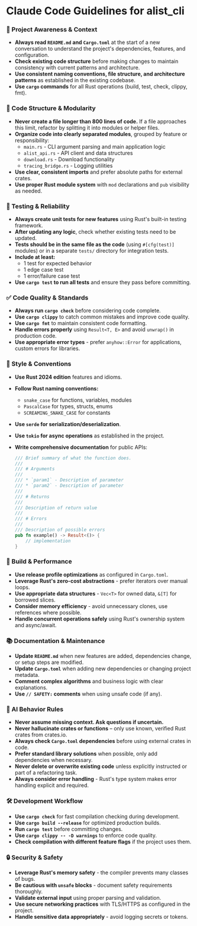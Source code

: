 # Claude Code Guidelines for alist_cli

### 🔄 Project Awareness & Context

- **Always read `README.md` and `Cargo.toml`** at the start of a new conversation to understand the project's dependencies, features, and configuration.
- **Check existing code structure** before making changes to maintain consistency with current patterns and architecture.
- **Use consistent naming conventions, file structure, and architecture patterns** as established in the existing codebase.
- **Use `cargo` commands** for all Rust operations (build, test, check, clippy, fmt).

### 🧱 Code Structure & Modularity

- **Never create a file longer than 800 lines of code.** If a file approaches this limit, refactor by splitting it into modules or helper files.
- **Organize code into clearly separated modules**, grouped by feature or responsibility:
  - `main.rs` - CLI argument parsing and main application logic
  - `alist_api.rs` - API client and data structures
  - `download.rs` - Download functionality
  - `tracing_bridge.rs` - Logging utilities
- **Use clear, consistent imports** and prefer absolute paths for external crates.
- **Use proper Rust module system** with `mod` declarations and `pub` visibility as needed.

### 🧪 Testing & Reliability

- **Always create unit tests for new features** using Rust's built-in testing framework.
- **After updating any logic**, check whether existing tests need to be updated.
- **Tests should be in the same file as the code** (using `#[cfg(test)]` modules) or in a separate `tests/` directory for integration tests.
- **Include at least:**
  - 1 test for expected behavior
  - 1 edge case test
  - 1 error/failure case test
- **Use `cargo test` to run all tests** and ensure they pass before committing.

### ✅ Code Quality & Standards

- **Always run `cargo check`** before considering code complete.
- **Use `cargo clippy`** to catch common mistakes and improve code quality.
- **Use `cargo fmt`** to maintain consistent code formatting.
- **Handle errors properly** using `Result<T, E>` and avoid `unwrap()` in production code.
- **Use appropriate error types** - prefer `anyhow::Error` for applications, custom errors for libraries.

### 📎 Style & Conventions

- **Use Rust 2024 edition** features and idioms.
- **Follow Rust naming conventions:**
  - `snake_case` for functions, variables, modules
  - `PascalCase` for types, structs, enums
  - `SCREAMING_SNAKE_CASE` for constants
- **Use `serde` for serialization/deserialization**.
- **Use `tokio` for async operations** as established in the project.
- **Write comprehensive documentation** for public APIs:

  ```rust
  /// Brief summary of what the function does.
  ///
  /// # Arguments
  ///
  /// * `param1` - Description of parameter
  /// * `param2` - Description of parameter
  ///
  /// # Returns
  ///
  /// Description of return value
  ///
  /// # Errors
  ///
  /// Description of possible errors
  pub fn example() -> Result<()> {
      // implementation
  }
  ```

### 🔧 Build & Performance

- **Use release profile optimizations** as configured in `Cargo.toml`.
- **Leverage Rust's zero-cost abstractions** - prefer iterators over manual loops.
- **Use appropriate data structures** - `Vec<T>` for owned data, `&[T]` for borrowed slices.
- **Consider memory efficiency** - avoid unnecessary clones, use references where possible.
- **Handle concurrent operations safely** using Rust's ownership system and async/await.

### 📚 Documentation & Maintenance

- **Update `README.md`** when new features are added, dependencies change, or setup steps are modified.
- **Update `Cargo.toml`** when adding new dependencies or changing project metadata.
- **Comment complex algorithms** and business logic with clear explanations.
- **Use `// SAFETY:` comments** when using unsafe code (if any).

### 🧠 AI Behavior Rules

- **Never assume missing context. Ask questions if uncertain.**
- **Never hallucinate crates or functions** – only use known, verified Rust crates from crates.io.
- **Always check `Cargo.toml` dependencies** before using external crates in code.
- **Prefer standard library solutions** when possible, only add dependencies when necessary.
- **Never delete or overwrite existing code** unless explicitly instructed or part of a refactoring task.
- **Always consider error handling** - Rust's type system makes error handling explicit and required.

### 🛠️ Development Workflow

- **Use `cargo check`** for fast compilation checking during development.
- **Use `cargo build --release`** for optimized production builds.
- **Run `cargo test`** before committing changes.
- **Use `cargo clippy -- -D warnings`** to enforce code quality.
- **Check compilation with different feature flags** if the project uses them.

### 🔒 Security & Safety

- **Leverage Rust's memory safety** - the compiler prevents many classes of bugs.
- **Be cautious with `unsafe` blocks** - document safety requirements thoroughly.
- **Validate external input** using proper parsing and validation.
- **Use secure networking practices** with TLS/HTTPS as configured in the project.
- **Handle sensitive data appropriately** - avoid logging secrets or tokens.


